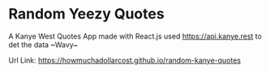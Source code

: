 
# Random Yeezy Quotes
A Kanye West Quotes App made with React.js
used https://api.kanye.rest to det the data
~Wavy~

Url Link: https://howmuchadollarcost.github.io/random-kanye-quotes 
